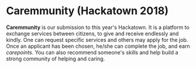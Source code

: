 # Caremmunity (Hackatown 2018)

**Caremmunity** is our submission to this year's Hackatown.
It is a platform to exchange services between citizens, to give and receive endlessly and kindly.
One can request specific services and others may apply for the job.
Once an applicant has been chosen, he/she can complete the job, and earn *carepoints*.
You can also recommend someone's skills and help build a strong community of helping and caring.
